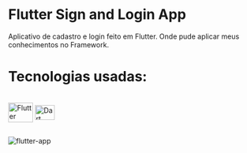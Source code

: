 # Flutter Sign and Login App
Aplicativo de cadastro e login feito em Flutter. Onde pude aplicar meus conhecimentos no Framework. 
# Tecnologias usadas:
<div style="display: inline_block"><br>
  <img align="center" alt="Flutter" height="40" width="50" src="https://cdn.jsdelivr.net/gh/devicons/devicon/icons/flutter/flutter-original.svg">
  <img align="center" alt="Dart" height="30" width="40" src="https://cdn.jsdelivr.net/gh/devicons/devicon/icons/dart/dart-original.svg">
</div>

##
![flutter-app](https://github.com/eujuniorbezerra/sign-and-login-app/assets/132306741/b4d6662a-1686-430e-bedf-7f0b9313b46c)
